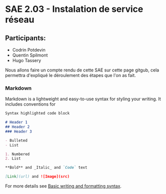 # SAE 2.03 - Instalation de service réseau

## Participants:
- Codrin Potdevin
- Quentin Spilmont
- Hugo Tassery 

Nous allons faire un compte rendu de cette SAE sur cette page gitgub, cela permettra d'expliqué le déroulement des étapes que l'on as fait.

### Markdown

Markdown is a lightweight and easy-to-use syntax for styling your writing. It includes conventions for

```markdown
Syntax highlighted code block

# Header 1
## Header 2
### Header 3

- Bulleted
- List

1. Numbered
2. List

**Bold** and _Italic_ and `Code` text

[Link](url) and ![Image](src)
```

For more details see [Basic writing and formatting syntax](https://docs.github.com/en/github/writing-on-github/getting-started-with-writing-and-formatting-on-github/basic-writing-and-formatting-syntax).
